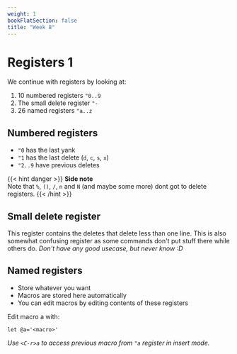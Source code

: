 ```yaml
---
weight: 1
bookFlatSection: false
title: "Week 8"
---
```


# Registers 1
We continue with registers by looking at:
1. 10 numbered registers `"0..9`
2. The small delete register `"-`
3. 26 named registers `"a..z`


## Numbered registers
- `"0` has the last yank
- `"1` has the last delete (`d`, `c`, `s`, `x`)
- `"2..9` have previous deletes


{{< hint danger >}}
**Side note**  
Note that `%`, `()`, `/`, `n` and `N` (and maybe some more) dont got to delete registers.
{{< /hint >}}

## Small delete register
This register contains the deletes that delete less than one line.
This is also somewhat confusing register as some commands don't put stuff there while others do.
_Don't have any good usecase, but never know :D_

## Named registers
- Store whatever you want
- Macros are stored here automatically
- You can edit macros by editing contents of these registers

Edit macro a with:
```vim
let @a='<macro>'
```
_Use `<C-r>a` to access previous macro from `"a` register in insert mode._
